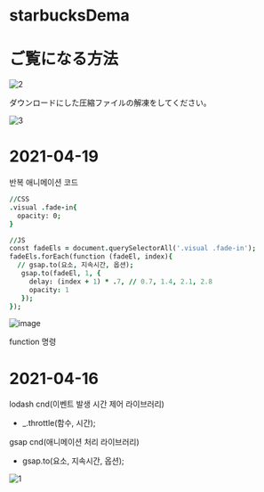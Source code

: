 # starbucksDema

# ご覧になる方法

![2](https://user-images.githubusercontent.com/61581807/115183963-c9fc3180-a117-11eb-864d-5f92721d9798.png)


ダウンロードにした圧縮ファイルの解凍をしてください。



![3](https://user-images.githubusercontent.com/61581807/115184098-16e00800-a118-11eb-8c93-c1d0d7e5ab86.png)




# 2021-04-19

반복 애니메이션 코드

```j
//CSS
.visual .fade-in{
  opacity: 0;
}

//JS
const fadeEls = document.querySelectorAll('.visual .fade-in');
fadeEls.forEach(function (fadeEl, index){
  // gsap.to(요소, 지속시간, 옵션);
   gsap.to(fadeEl, 1, {
     delay: (index + 1) * .7, // 0.7, 1.4, 2.1, 2.8
     opacity: 1
   });
});
```

![image](https://user-images.githubusercontent.com/61581807/115199255-fc188e00-a12d-11eb-8532-5c11d3dd4587.png)




function 명령



# 2021-04-16

lodash cnd(이벤트 발생 시간 제어 라이브러리)
- _.throttle(함수, 시간);


gsap cnd(애니메이션 처리 라이브러리)
- gsap.to(요소, 지속시간, 옵션);

![1](https://user-images.githubusercontent.com/61581807/115183650-2874e000-a117-11eb-93b3-1ebe920f174d.png)

